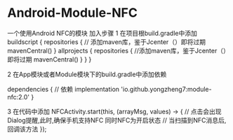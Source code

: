# Android-Module-NFC
一个使用Android NFC的模块
加入步骤
1 在项目根build.gradle中添加
buildscript {
    repositories {
        // 添加maven库，鉴于Jcenter（）即将过期
        mavenCentral()
    }
    allprojects {
    repositories {
        //添加maven库，鉴于Jcenter（）即将过期
        mavenCentral()
    }
  }
}

2 在App模块或者Module模块下的build.gradle中添加依赖

dependencies {
    // 依赖
    implementation 'io.github.yongzheng7:module-nfc:2.0'
}

3 在代码中添加
NFCActivity.start(this, (arrayMsg, values) -> {
    // 点击会出现Dialog提醒,此时,确保手机支持NFC 同时NFC为开启状态
    // 当扫描到NFC消息后,回调该方法
});
